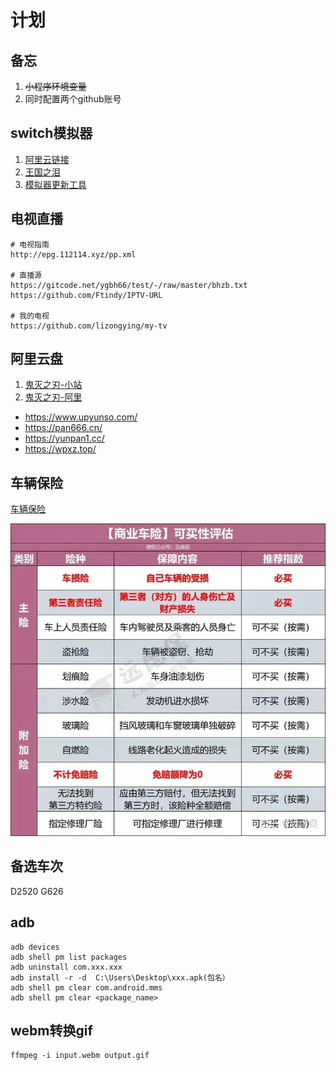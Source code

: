 # 计划

## 备忘

1. ~~小程序环境变量~~
2. 同时配置两个github账号

## switch模拟器

1. [阿里云链接](https://www.aliyundrive.com/s/6DDmqFkFvFp)
2. [王国之泪](https://kdocs.cn/l/cjZQsRt7ymPF)
3. [模拟器更新工具](https://github.com/triwinds/ns-emu-tools/releases)

## 电视直播

```shell
# 电视指南
http://epg.112114.xyz/pp.xml

# 直播源
https://gitcode.net/ygbh66/test/-/raw/master/bhzb.txt
https://github.com/Ftindy/IPTV-URL

# 我的电视
https://github.com/lizongying/my-tv

```

## 阿里云盘

1. [鬼灭之刃-小站](http://myxiaozhan.net/d/224080)
2. [鬼灭之刃-阿里](https://www.aliyundrive.com/s/os8fMK67DZe/folder/630de48e0c44c4a3703a4ea187d54ce5f8cce6f2)

- https://www.upyunso.com/
- https://pan666.cn/
- https://yunpan1.cc/
- https://wpxz.top/

## 车辆保险

[车辆保险](https://zhuanlan.zhihu.com/p/95477550)

![车辆保险](https://raw.githubusercontent.com/jianglin2020/picgo_img/main/img/202402221535573.webp)

## 备选车次

D2520 G626

## adb

```shell
adb devices
adb shell pm list packages
adb uninstall com.xxx.xxx
adb install -r -d  C:\Users\Desktop\xxx.apk(包名）
adb shell pm clear com.android.mms
adb shell pm clear <package_name>
```

## webm转换gif

```shell
ffmpeg -i input.webm output.gif
```
